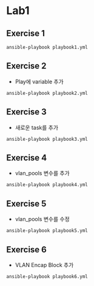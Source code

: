 # Lab1

## Exercise 1
```
ansible-playbook playbook1.yml
```

## Exercise 2
- Play에 variable 추가
```
ansible-playbook playbook2.yml
```

## Exercise 3
- 새로운 task를 추가
```
ansible-playbook playbook3.yml
```

## Exercise 4
- vlan_pools 변수를 추가
```
ansible-playbook playbook4.yml
```

## Exercise 5
- vlan_pools 변수를 수정
```
ansible-playbook playbook5.yml
```

## Exercise 6
- VLAN Encap Block 추가
```
ansible-playbook playbook6.yml
```
